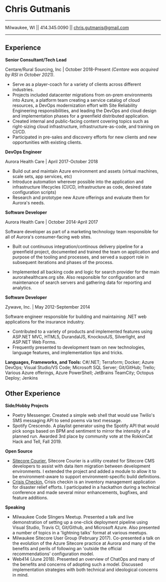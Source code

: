 Chris Gutmanis
============

-------------------     ----------------------------
Milwaukee, WI || 414.345.0090 || chris.gutmanis@gmail.com
-------------------     ----------------------------


Experience
----------

**Senior Consultant/Tech Lead**

Centare/Rural Sourcing, Inc | October 2018-Present  *(Centare was acquired by RSI in October 2021)*.
* Serve as a player-coach for a variety of clients across different industries.
* Projects included datacenter migrations from on-prem environments into Azure, a platform team creating a service catalog of cloud resources, a DevOps modernization effort with Site Reliability Engineering responsibilities, and leading the DevOps and cloud design and implementation phases for a greenfield distributed application.
* Created internal and public-facing content covering topics such as right-sizing cloud infrastructure, infrastructure-as-code, and training on CI/CD.
* Participated in pre-sales and discovery efforts for new clients and new opportunities with existing clients. 

**DevOps Engineer**

Aurora Health Care | April 2017-October 2018
* Build out and maintain Azure environment and assets (virtual machines, scale sets, app services, etc)
* Introduce automation wherever possible into the application and infrastructure lifecycles (CI/CD, infrastructure as code, desired state configuration scripts)
* Research and prototype new Azure offerings and evaluate them for Aurora's needs.

**Software Developer**

Aurora Health Care | October 2014-April 2017

Software developer as part of a marketing technology team responsible for all of Aurora's consumer-facing web sites.

* Built out continuous integration/continous delivery pipeline for a greenfield project, documented and trained the team on application and purpose of the tooling and processes, and served a support role in subsequent iterations and phases of the process.

* Implemented all backing code and logic for search provider for the main aurorahealthcare.org site. Also responsible for configuration and maintenance of search servers and gathering data for reporting and analytics.

**Software Developer**

Zywave, Inc. | May 2012-September 2014

Software engineer responsible for building and maintaining .NET web applications for the insurance industry.
* Contributed to a variety of products and implemented features using ASP.NET MVC, HTML5, DurandalJS, KnockoutJS, Silverlight, and ASP.NET Web Forms.
* Frequently presented to development team on new technologies, language features, and implementation tips and tricks.

**Languages, Frameworks, and Tools:** 
C#/.NET; Terraform; Docker; Azure DevOps; Visual Studio/VS Code; Microsoft SQL Server; Git/GitHub; Trello; Various Azure offerings, Azure PowerShell; JetBrains TeamCity; Octopus Deploy; Jenkins


Other Experience
--------------------
**Side/Hobby Projects**
* Poetry Messenger. Created a simple web shell that would use Twilio's SMS messaging API to send poems via text message. 
* Spotify Crescendo. A playlist generator using the Spotify API that would pick songs based on BPM and sentiment to mirror the intensity of a planned run. Awarded 3rd place by community vote at the RokkinCat Hack and Tell, Fall 2019.

**Open Source**
* [Sitecore Courier.](https://github.com/adoprog/Sitecore-Courier)  Sitecore Courier is a utility created for Sitecore CMS developers to assist with data item migration between development environments. I extended the project and added a module to allow it to be environment-aware to support environment-specific build definitions.
* [Crisis Checkin.](https://github.com/HTBox/crisischeckin)  Crisis checkin is an inventory management application for disaster relief efforts. I participated in a hackathon during a technical conference and made several minor enhancements, bugfixes, and feature additions. 

**Speaking**
* Milwaukee Code Slingers Meetup. Presented a talk and live demonstration of setting up a one-click deployment pipeline using Visual Studio, Travis CI, Git/Github, and Microsoft Azure. Also presented a number of topics in a 'lightning talks' format at various meetups.
* Milwaukee Sitecore User Group (February 2017). Co-presented a talk on the evolution of the Azure Sitecore practice at Aurora and many of the benefits and perils of following an 'outside the official recommendations' configuration model.
* Web414 (June 2018). Presented an overview of ChatOps and many of the benefits and concerns of adopting such a model. Discussed implementation strategies with both technical and ideological concerns in mind.


